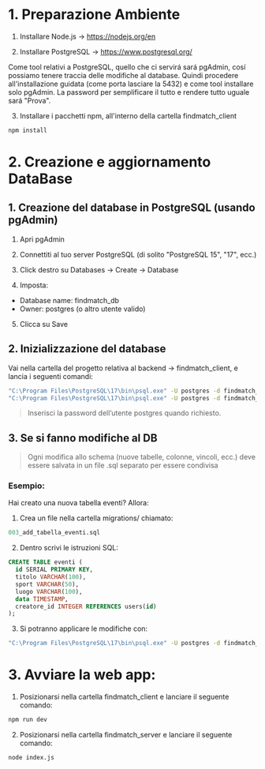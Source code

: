 # 1. Preparazione Ambiente

1. Installare Node.js -> https://nodejs.org/en

2. Installare PostgreSQL -> https://www.postgresql.org/

Come tool relativi a PostgreSQL, quello che ci servirá sará pgAdmin, cosí possiamo tenere traccia delle modifiche al database.
Quindi procedere all'installazione guidata (come porta lasciare la 5432) e come tool installare solo pgAdmin. La password per semplificare il tutto e rendere tutto uguale sará "Prova".

3. Installare i pacchetti npm, all'interno della cartella findmatch_client
```bash
npm install
```

# 2. Creazione e aggiornamento DataBase

## 1. Creazione del database in PostgreSQL (usando pgAdmin)
1. Apri pgAdmin

2. Connettiti al tuo server PostgreSQL (di solito "PostgreSQL 15", "17", ecc.)
3. Click destro su Databases → Create → Database
4. Imposta:
- Database name: findmatch_db
- Owner: postgres (o altro utente valido)
5. Clicca su Save

## 2. Inizializzazione del database
Vai nella cartella del progetto relativa al backend -> findmatch_client, e lancia i seguenti comandi:

```bash
"C:\Program Files\PostgreSQL\17\bin\psql.exe" -U postgres -d findmatch_db -f migrations/001_init_schema.sql
"C:\Program Files\PostgreSQL\17\bin\psql.exe" -U postgres -d findmatch_db -f migrations/002_seed_data.sql
```

> Inserisci la password dell’utente postgres quando richiesto.

## 3. Se si fanno modifiche al DB

> Ogni modifica allo schema (nuove tabelle, colonne, vincoli, ecc.) deve essere salvata in un file .sql separato per essere condivisa

### Esempio:
Hai creato una nuova tabella eventi? Allora:

1. Crea un file nella cartella migrations/ chiamato:

```sql
003_add_tabella_eventi.sql
```
2. Dentro scrivi le istruzioni SQL:

```sql
CREATE TABLE eventi (
  id SERIAL PRIMARY KEY,
  titolo VARCHAR(100),
  sport VARCHAR(50),
  luogo VARCHAR(100),
  data TIMESTAMP,
  creatore_id INTEGER REFERENCES users(id)
);
```
3. Si potranno applicare le modifiche con:

```bash
"C:\Program Files\PostgreSQL\17\bin\psql.exe" -U postgres -d findmatch_db -f migrations/003_add_tabella_eventi
```

# 3. Avviare la web app:
1. Posizionarsi nella cartella findmatch_client e lanciare il seguente comando:
```bash
npm run dev
```
2. Posizionarsi nella cartella findmatch_server e lanciare il seguente comando:
```bash
node index.js
```